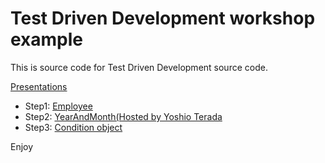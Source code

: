 # Test Driven Development workshop example

This is source code for Test Driven Development source code.

[Presentations](https://docs.com/ushio-tsuyoshi/6941/test-driven-development)

* Step1: [Employee](https://github.com/TsuyoshiUshio/TDDSamples/tree/master/TDD)
* Step2: [YearAndMonth(Hosted by Yoshio Terada](https://github.com/yoshioterada/TDD-Sample) 
* Step3: [Condition object](https://github.com/TsuyoshiUshio/TDDSamples/tree/master/Step03)

Enjoy
